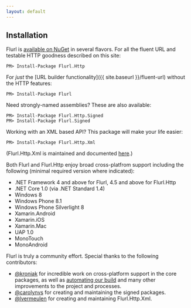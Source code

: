 ```yaml
---
layout: default
---
```


## Installation

Flurl is [available on NuGet](https://www.nuget.org/packages?q=flurl) in several flavors. For all the fluent URL and testable HTTP goodness described on this site:

````
PM> Install-Package Flurl.Http
````

For *just* the [URL builder functionality]({{ site.baseurl }}/fluent-url) without the HTTP features:

````
PM> Install-Package Flurl
````

Need strongly-named assemblies? These are also available:

````
PM> Install-Package Flurl.Http.Signed
PM> Install-Package Flurl.Signed
````

Working with an XML based API? This package will make your life easier:

````
PM> Install-Package Flurl.Http.Xml
````

(Flurl.Http.Xml is maintained and documented [here](https://github.com/lvermeulen/Flurl.Http.Xml).)

Both Flurl and Flurl.Http enjoy broad cross-platfrom support including the following (minimal required version where indicated):

- .NET Framework 4 and above for Flurl, 4.5 and above for Flurl.Http
- .NET Core 1.0 (via .NET Standard 1.4)
- Windows 8
- Windows Phone 8.1
- Windows Phone Silverlight 8
- Xamarin.Android
- Xamarin.iOS
- Xamarin.Mac
- UAP 1.0
- MonoTouch
- MonoAndroid

Flurl is truly a community effort. Special thanks to the following contributors:

- [@kroniak](https://github.com/kroniak) for incredible work on cross-platform support in the core packages, as well as [automating our build](https://ci.appveyor.com/project/kroniak/flurl/branch/master) and many other improvements to the project and processes.
- [@carolynvs](https://github.com/carolynvs) for creating and maintaining the signed packages.
- [@lvermeulen](https://github.com/lvermeulen) for creating and maintaining Flurl.Http.Xml.

